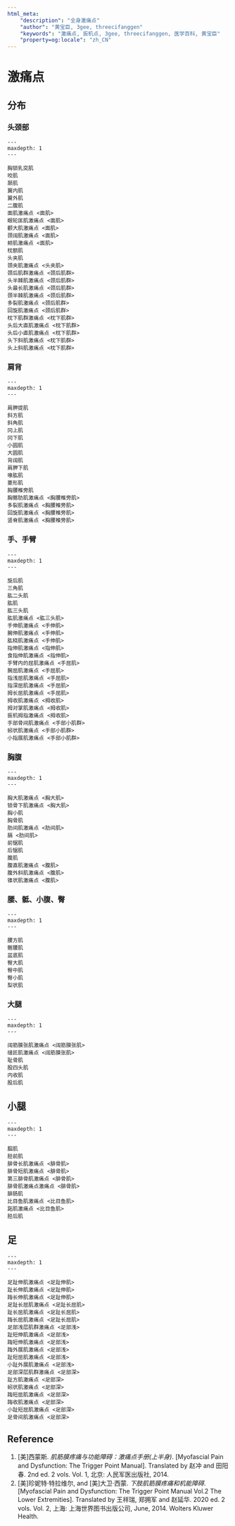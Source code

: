```yaml
---
html_meta:
    "description": "全身激痛点"
    "author": "黄宝臣, 3gee, threecifanggen"
    "keywords": "激痛点, 扳机点, 3gee, threecifanggen, 医学百科, 黄宝臣"
    "property=og:locale": "zh_CN"
---
```

# 激痛点

## 分布

### 头颈部

```{toctree}
---
maxdepth: 1
---

胸锁乳突肌
咬肌
颞肌
翼内肌
翼外肌
二腹肌
面肌激痛点 <面肌>
眼轮匡肌激痛点 <面肌>
颧大肌激痛点 <面肌>
颈阔肌激痛点 <面肌>
颊肌激痛点 <面肌>
枕额肌
头夹肌
颈夹肌激痛点 <头夹肌>
颈后肌群激痛点 <颈后肌群>
头半棘肌激痛点 <颈后肌群>
头最长肌激痛点 <颈后肌群>
颈半棘肌激痛点 <颈后肌群>
多裂肌激痛点 <颈后肌群>
回旋肌激痛点 <颈后肌群>
枕下肌群激痛点 <枕下肌群>
头后大直肌激痛点 <枕下肌群>
头后小直肌激痛点 <枕下肌群>
头下斜肌激痛点 <枕下肌群>
头上斜肌激痛点 <枕下肌群>
```

### 肩背

```{toctree}
---
maxdepth: 1
---

肩胛提肌
斜方肌
斜角肌
冈上肌
冈下肌
小圆肌
大圆肌
背阔肌
肩胛下肌
喙肱肌
菱形肌
胸腰椎旁肌
胸髂肋肌激痛点 <胸腰椎旁肌>
多裂肌激痛点 <胸腰椎旁肌>
回旋肌激痛点 <胸腰椎旁肌>
竖脊肌激痛点 <胸腰椎旁肌>
```

### 手、手臂

```{toctree}
---
maxdepth: 1
---

旋后肌
三角肌
肱二头肌
肱肌
肱三头肌
肱肌激痛点 <肱三头肌>
手伸肌激痛点 <手伸肌>
腕伸肌激痛点 <手伸肌>
肱桡肌激痛点 <手伸肌>
指伸肌激痛点 <指伸肌>
食指伸肌激痛点 <指伸肌>
手臂内的屈肌激痛点 <手屈肌>
腕屈肌激痛点 <手屈肌>
指浅屈肌激痛点 <手屈肌>
指深屈肌激痛点 <手屈肌>
拇长屈肌激痛点 <手屈肌>
拇收肌激痛点 <拇收肌>
拇对掌肌激痛点 <拇收肌>
扳机拇指激痛点 <拇收肌>
手部骨间肌激痛点 <手部小肌群>
蚓状肌激痛点 <手部小肌群>
小指展肌激痛点 <手部小肌群>
```

### 胸腹

```{toctree}
---
maxdepth: 1
---

胸大肌激痛点 <胸大肌>
锁骨下肌激痛点 <胸大肌>
胸小肌
胸骨肌
肋间肌激痛点 <肋间肌>
膈 <肋间肌>
前锯肌
后锯肌
腹肌
腹直肌激痛点 <腹肌>
腹外斜肌激痛点 <腹肌>
锥状肌激痛点 <腹肌>
```

### 腰、骶、小腹、臀

```{toctree}
---
maxdepth: 1
---

腰方肌
髂腰肌
盆底肌
臀大肌
臀中肌
臀小肌
梨状肌
```

### 大腿

```{toctree}
---
maxdepth: 1
---

阔筋膜张肌激痛点 <阔筋膜张肌>
缝匠肌激痛点 <阔筋膜张肌>
耻骨肌
股四头肌
内收肌
股后肌
```

## 小腿

```{toctree}
---
maxdepth: 1
---

腘肌
胫前肌
腓骨长肌激痛点 <腓骨肌>
腓骨短肌激痛点 <腓骨肌>
第三腓骨肌激痛点 <腓骨肌>
腓骨肌激痛点激痛点 <腓骨肌>
腓肠肌
比目鱼肌激痛点 <比目鱼肌>
跖肌激痛点 <比目鱼肌>
胫后肌
```

## 足

```{toctree}
---
maxdepth: 1
---

足趾伸肌激痛点 <足趾伸肌>
趾长伸肌激痛点 <足趾伸肌>
踇长伸肌激痛点 <足趾伸肌>
足趾长屈肌激痛点 <足趾长屈肌>
趾长屈肌激痛点 <足趾长屈肌>
踇长屈肌激痛点 <足趾长屈肌>
足部浅层肌群激痛点 <足部浅>
趾短伸肌激痛点 <足部浅>
踇短伸肌激痛点 <足部浅>
踇外展肌激痛点 <足部浅>
趾短屈肌激痛点 <足部浅>
小趾外展肌激痛点 <足部浅>
足部深层肌群激痛点 <足部深>
趾方肌激痛点 <足部深>
蚓状肌激痛点 <足部深>
踇短屈肌激痛点 <足部深>
踇收肌激痛点 <足部深>
小趾短屈肌激痛点 <足部深>
足骨间肌激痛点 <足部深>
```



## Reference

1. [美]西蒙斯. *肌筋膜疼痛与功能障碍：激痛点手册(上半身)*. [Myofascial Pain and Dysfunction: The Trigger Point Manual]. Translated by 赵冲 and 田阳春. 2nd ed. 2 vols. Vol. 1, 北京: 人民军医出版社, 2014.
2. [美]珍妮特·特拉维尔, and [美]大卫·西蒙. *下肢肌筋膜疼痛和机能障碍*. [Myofascial Pain and Dysfunction: The Trigger Point Manual Vol.2 The Lower Extremities]. Translated by 王祥瑞, 郑拥军 and 赵延华. 2020 ed. 2 vols. Vol. 2, 上海: 上海世界图书出版公司, June, 2014. Wolters Kluwer Health.